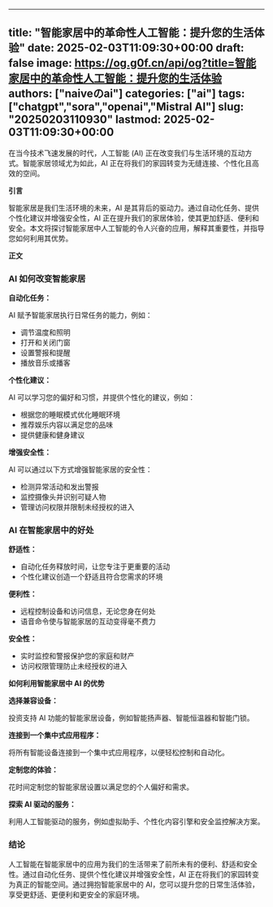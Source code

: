 
---
title: "智能家居中的革命性人工智能：提升您的生活体验"
date: 2025-02-03T11:09:30+00:00
draft: false
image: https://og.g0f.cn/api/og?title=智能家居中的革命性人工智能：提升您的生活体验
authors: ["naiveのai"]
categories: ["ai"]
tags: ["chatgpt","sora","openai","Mistral AI"]
slug: "20250203110930"
lastmod: 2025-02-03T11:09:30+00:00
---
在当今技术飞速发展的时代，人工智能 (AI) 正在改变我们与生活环境的互动方式。智能家居领域尤为如此，AI 正在将我们的家园转变为无缝连接、个性化且高效的空间。

**引言**

智能家居是我们生活环境的未来，AI 是其背后的驱动力。通过自动化任务、提供个性化建议并增强安全性，AI 正在提升我们的家居体验，使其更加舒适、便利和安全。本文将探讨智能家居中人工智能的令人兴奋的应用，解释其重要性，并指导您如何利用其优势。

**正文**

### AI 如何改变智能家居

**自动化任务：**

AI 赋予智能家居执行日常任务的能力，例如：

- 调节温度和照明
- 打开和关闭门窗
- 设置警报和提醒
- 播放音乐或播客

**个性化建议：**

AI 可以学习您的偏好和习惯，并提供个性化的建议，例如：

- 根据您的睡眠模式优化睡眠环境
- 推荐娱乐内容以满足您的品味
- 提供健康和健身建议

**增强安全性：**

AI 可以通过以下方式增强智能家居的安全性：

- 检测异常活动和发出警报
- 监控摄像头并识别可疑人物
- 管理访问权限并限制未经授权的进入

### AI 在智能家居中的好处

**舒适性：**

- 自动化任务释放时间，让您专注于更重要的活动
- 个性化建议创造一个舒适且符合您需求的环境

**便利性：**

- 远程控制设备和访问信息，无论您身在何处
- 语音命令使与智能家居的互动变得毫不费力

**安全性：**

- 实时监控和警报保护您的家庭和财产
- 访问权限管理防止未经授权的进入

**如何利用智能家居中 AI 的优势**

**选择兼容设备：**

投资支持 AI 功能的智能家居设备，例如智能扬声器、智能恒温器和智能门锁。

**连接到一个集中式应用程序：**

将所有智能设备连接到一个集中式应用程序，以便轻松控制和自动化。

**定制您的体验：**

花时间定制您的智能家居设置以满足您的个人偏好和需求。

**探索 AI 驱动的服务：**

利用人工智能驱动的服务，例如虚拟助手、个性化内容引擎和安全监控解决方案。

### 结论

人工智能在智能家居中的应用为我们的生活带来了前所未有的便利、舒适和安全性。通过自动化任务、提供个性化建议并增强安全性，AI 正在将我们的家园转变为真正的智能空间。通过拥抱智能家居中的 AI，您可以提升您的日常生活体验，享受更舒适、更便利和更安全的家庭环境。